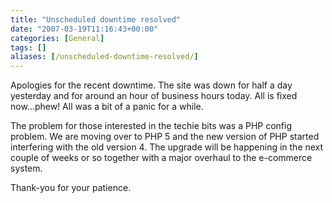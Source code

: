 ```yaml
---
title: "Unscheduled downtime resolved"
date: "2007-03-19T11:16:43+00:00"
categories: [General]
tags: []
aliases: [/unscheduled-downtime-resolved/]
---
```


Apologies for the recent downtime. The site was down for half a day yesterday and for around an hour of business hours today. All is fixed now...phew! All was a bit of a panic for a while.

The problem for those interested in the techie bits was a PHP config problem. We are moving over to PHP 5 and the new version of PHP started interfering with the old version 4. The upgrade will be happening in the next couple of weeks or so together with a major overhaul to the e-commerce system.

Thank-you for your patience.
